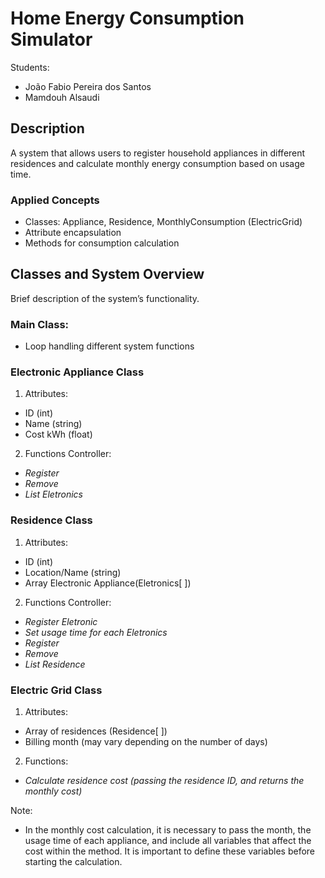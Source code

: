 # Home Energy Consumption Simulator
Students:
- João Fabio Pereira dos Santos
- Mamdouh Alsaudi

## Description
A system that allows users to register household appliances in different residences and calculate monthly energy consumption based on usage time.

### Applied Concepts
- Classes: Appliance, Residence, MonthlyConsumption (ElectricGrid)
- Attribute encapsulation
- Methods for consumption calculation
## Classes and System Overview
Brief description of the system’s functionality.

### Main Class:
- Loop handling different system functions

### Electronic Appliance Class
1. Attributes: 
- ID (int)
- Name (string)
- Cost kWh (float)

2. Functions Controller: 
- *Register*
- *Remove*
- *List Eletronics*

### Residence Class
1. Attributes: 
- ID (int)
- Location/Name (string)
- Array Electronic Appliance(Eletronics[ ])

2. Functions Controller: 
- *Register Eletronic*
- *Set usage time for each Eletronics*
- *Register*
- *Remove*
- *List Residence*

### Electric Grid Class
1. Attributes:
- Array of residences (Residence[ ])
- Billing month (may vary depending on the number of days)

2. Functions:
- *Calculate residence cost (passing the residence ID, and returns the monthly cost)*

Note:
- In the monthly cost calculation, it is necessary to pass the month, the usage time of each appliance, and include all variables that affect the cost within the method. It is important to define these variables before starting the calculation.
